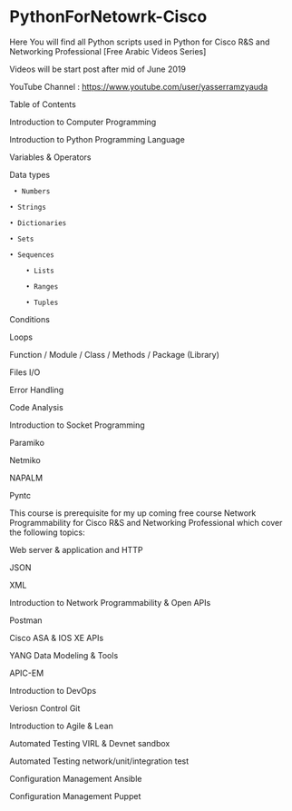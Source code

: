 # PythonForNetowrk-Cisco
Here You will find all Python scripts used in Python for Cisco R&amp;S and Networking Professional [Free Arabic Videos Series]

Videos will be start post after mid of June 2019

YouTube Channel : https://www.youtube.com/user/yasserramzyauda

Table of Contents

Introduction to Computer Programming

Introduction to Python Programming Language

Variables & Operators

Data types

	 • Numbers
	 
	• Strings
	
	• Dictionaries
	
	• Sets
	
	• Sequences 
	
		• Lists
		
		• Ranges
		
		• Tuples
		
Conditions

Loops

Function / Module / Class / Methods / Package (Library)

Files I/O

Error Handling

Code Analysis

Introduction to Socket Programming 

Paramiko 

Netmiko

NAPALM

Pyntc

This course is prerequisite for my up coming free course Network Programmability for Cisco R&S and Networking Professional
which cover the following topics:

Web server & application and HTTP

JSON

XML

Introduction to Network Programmability & Open APIs

Postman

Cisco ASA & IOS XE APIs

YANG Data Modeling & Tools

APIC-EM

Introduction to DevOps

Veriosn Control Git

Introduction to Agile & Lean

Automated Testing VIRL & Devnet sandbox

Automated Testing network/unit/integration test

Configuration Management Ansible

Configuration Management Puppet
